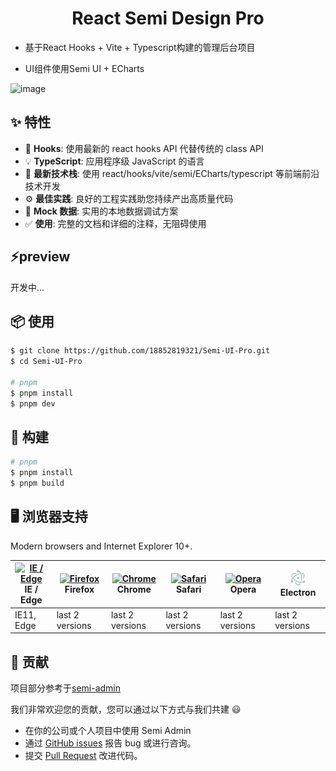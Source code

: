 <h1 align="center">React Semi Design Pro</h1>

- 基于React Hooks + Vite + Typescript构建的管理后台项目

- UI组件使用Semi UI + ECharts

<img width="1435" alt="image" src="https://github.com/18852819321/Semi-UI-Pro/assets/58989501/a3c2d2ad-6b84-4179-acb5-aea6750fd354">


## ✨ 特性

- 💎 **Hooks**: 使用最新的 react hooks API 代替传统的 class API
- 💡 **TypeScript**: 应用程序级 JavaScript 的语言
- 🚀 **最新技术栈**: 使用 react/hooks/vite/semi/ECharts/typescript 等前端前沿技术开发
- ⚙️ **最佳实践**: 良好的工程实践助您持续产出高质量代码
- 🔢 **Mock 数据**: 实用的本地数据调试方案
- ✅ **使用**: 完整的文档和详细的注释，无阻碍使用

## ⚡preview

开发中...

## 📦 使用

```bash
$ git clone https://github.com/18852819321/Semi-UI-Pro.git
$ cd Semi-UI-Pro

# pnpm
$ pnpm install
$ pnpm dev
```

## 🔨 构建

```bash
# pnpm
$ pnpm install
$ pnpm build
```

## 🖥 浏览器支持

Modern browsers and Internet Explorer 10+.

| [<img src="https://raw.githubusercontent.com/alrra/browser-logos/master/src/edge/edge_48x48.png" alt="IE / Edge" width="24px" height="24px" />](http://godban.github.io/browsers-support-badges/)</br>IE / Edge | [<img src="https://raw.githubusercontent.com/alrra/browser-logos/master/src/firefox/firefox_48x48.png" alt="Firefox" width="24px" height="24px" />](http://godban.github.io/browsers-support-badges/)</br>Firefox | [<img src="https://raw.githubusercontent.com/alrra/browser-logos/master/src/chrome/chrome_48x48.png" alt="Chrome" width="24px" height="24px" />](http://godban.github.io/browsers-support-badges/)</br>Chrome | [<img src="https://raw.githubusercontent.com/alrra/browser-logos/master/src/safari/safari_48x48.png" alt="Safari" width="24px" height="24px" />](http://godban.github.io/browsers-support-badges/)</br>Safari | [<img src="https://raw.githubusercontent.com/alrra/browser-logos/master/src/opera/opera_48x48.png" alt="Opera" width="24px" height="24px" />](http://godban.github.io/browsers-support-badges/)</br>Opera | [<img src="https://raw.githubusercontent.com/alrra/browser-logos/master/src/electron/electron_48x48.png" alt="Electron" width="24px" height="24px" />](http://godban.github.io/browsers-support-badges/)</br>Electron |
| ------------------------------------------------------------ | ------------------------------------------------------------ | ------------------------------------------------------------ | ------------------------------------------------------------ | ------------------------------------------------------------ | ------------------------------------------------------------ |
| IE11, Edge                                                   | last 2 versions                                              | last 2 versions                                              | last 2 versions                                              | last 2 versions                                              | last 2 versions                                              |

## 🤝 贡献

项目部分参考于[semi-admin](https://github.com/xieyezi/semi-design-pro)

我们非常欢迎您的贡献，您可以通过以下方式与我们共建 😃

- 在你的公司或个人项目中使用 Semi Admin
- 通过 [GitHub issues](https://github.com/18852819321/Semi-UI-Pro/issues) 报告 bug 或进行咨询。
- 提交 [Pull Request](https://github.com/18852819321/Semi-UI-Pro/pulls) 改进代码。
